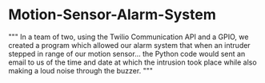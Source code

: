# Motion-Sensor-Alarm-System
""" In a team of two, using the Twilio Communication API and a GPIO, we created a program which allowed our alarm system that when an intruder stepped in range of our 
motion sensor... the Python code would sent an email to us of the time and date at which the intrusion took place while also making a loud noise through the buzzer. 
""" 
